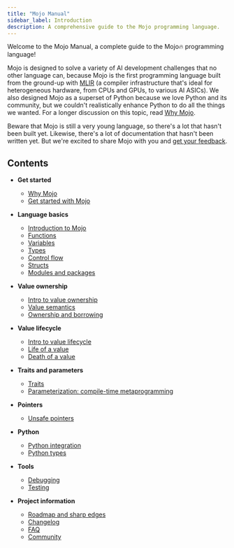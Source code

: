 ```yaml
---
title: "Mojo Manual"
sidebar_label: Introduction
description: A comprehensive guide to the Mojo programming language.
---
```


Welcome to the Mojo Manual, a complete guide to the Mojo🔥 programming language!

Mojo is designed to solve a variety of AI development challenges that no other
language can, because Mojo is the first programming language built from the
ground-up with [MLIR](https://mlir.llvm.org/) (a compiler infrastructure that's
ideal for heterogeneous hardware, from CPUs and GPUs, to various AI ASICs). We
also designed Mojo as a superset of Python because we love Python and its
community, but we couldn't realistically enhance Python to do all the things we
wanted. For a longer discussion on this topic, read [Why
Mojo](/mojo/why-mojo).

Beware that Mojo is still a very young language, so there's a lot that hasn't
been built yet. Likewise, there's a lot of documentation that hasn't been
written yet. But we're excited to share Mojo with you and [get your
feedback](/mojo/community).

## Contents

- **Get started**

  - [Why Mojo](/mojo/why-mojo)
  - [Get started with Mojo](/mojo/manual/get-started)

- **Language basics**

  - [Introduction to Mojo](/mojo/manual/basics)
  - [Functions](/mojo/manual/functions)
  - [Variables](/mojo/manual/variables)
  - [Types](/mojo/manual/types)
  - [Control flow](/mojo/manual/control-flow)
  - [Structs](/mojo/manual/structs)
  - [Modules and packages](/mojo/manual/packages)

- **Value ownership**

  - [Intro to value ownership](/mojo/manual/values/index)
  - [Value semantics](/mojo/manual/values/value-semantics)
  - [Ownership and borrowing](/mojo/manual/values/ownership)

- **Value lifecycle**

  - [Intro to value lifecycle](/mojo/manual/lifecycle/index)
  - [Life of a value](/mojo/manual/lifecycle/life)
  - [Death of a value](/mojo/manual/lifecycle/death)

- **Traits and parameters**

  - [Traits](/mojo/manual/traits)
  - [Parameterization: compile-time metaprogramming](/mojo/manual/parameters/index)

- **Pointers**

  - [Unsafe pointers](/mojo/manual/pointers)

- **Python**

  - [Python integration](/mojo/manual/python/)
  - [Python types](/mojo/manual/python/types)

- **Tools**

  - [Debugging](/mojo/tools/debugging)
  - [Testing](/mojo/tools/testing)

- **Project information**

  - [Roadmap and sharp edges](/mojo/roadmap)
  - [Changelog](/mojo/changelog)
  - [FAQ](/mojo/faq)
  - [Community](/mojo/community)

